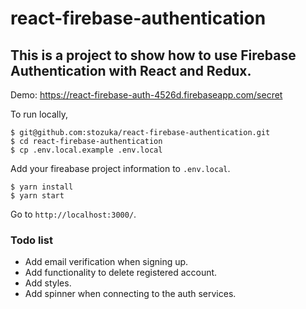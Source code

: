 # react-firebase-authentication

## This is a project to show how to use Firebase Authentication with React and Redux.

Demo: https://react-firebase-auth-4526d.firebaseapp.com/secret

To run locally,

```
$ git@github.com:stozuka/react-firebase-authentication.git
$ cd react-firebase-authentication
$ cp .env.local.example .env.local
```

Add your fireabase project information to `.env.local`.

```
$ yarn install
$ yarn start
```

Go to `http://localhost:3000/`.

### Todo list

- Add email verification when signing up.
- Add functionality to delete registered account.
- Add styles.
- Add spinner when connecting to the auth services.
